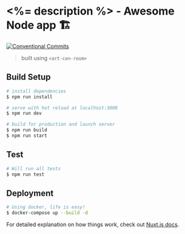 # <%= description %> - Awesome Node app 🏗

[![Conventional Commits](https://img.shields.io/badge/Conventional%20Commits-1.0.0-green.svg)](https://conventionalcommits.org)

> built using `<art-con-room>`


## Build Setup
``` bash
# install dependencies
$ npm run install

# serve with hot reload at localhost:3000
$ npm run dev

# build for production and launch server
$ npm run build
$ npm run start
```

## Test

```bash
# Will run all tests
$ npm run test
```

## Deployment

```bash
# Using docker, life is easy!
$ docker-compose up --build -d
```

For detailed explanation on how things work, check out [Nuxt.js docs](https://nuxtjs.org).
